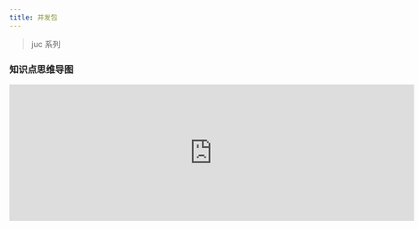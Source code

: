 ```yaml
---
title: 并发包
---
```


> juc 系列

### 知识点思维导图

<iframe id="embed_dom" name="embed_dom" frameborder="0" style="display:block;width:725px; height:245px;" src="https://www.processon.com/embed/619e16db0791295908f32b27"></iframe>